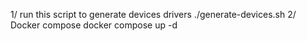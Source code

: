 1/ run this script to generate devices drivers
./generate-devices.sh
2/ Docker compose
docker compose up -d
